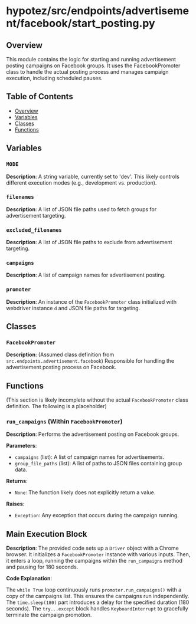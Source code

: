 # hypotez/src/endpoints/advertisement/facebook/start_posting.py

## Overview

This module contains the logic for starting and running advertisement posting campaigns on Facebook groups. It uses the FacebookPromoter class to handle the actual posting process and manages campaign execution, including scheduled pauses.

## Table of Contents

* [Overview](#overview)
* [Variables](#variables)
* [Classes](#classes)
* [Functions](#functions)


## Variables

### `MODE`

**Description**:  A string variable, currently set to 'dev'.  This likely controls different execution modes (e.g., development vs. production).

### `filenames`

**Description**: A list of JSON file paths used to fetch groups for advertisement targeting.

### `excluded_filenames`

**Description**: A list of JSON file paths to exclude from advertisement targeting.

### `campaigns`

**Description**: A list of campaign names for advertisement posting.

### `promoter`

**Description**: An instance of the `FacebookPromoter` class initialized with webdriver instance `d` and JSON file paths for targeting.


## Classes

### `FacebookPromoter`

**Description**:  (Assumed class definition from `src.endpoints.advertisement.facebook`)  Responsible for handling the advertisement posting process on Facebook.


## Functions

(This section is likely incomplete without the actual `FacebookPromoter` class definition.  The following is a placeholder)


### `run_campaigns` (Within `FacebookPromoter`)

**Description**:  Performs the advertisement posting on Facebook groups.


**Parameters**:
- `campaigns` (list):  A list of campaign names for advertisements.
- `group_file_paths` (list):  A list of paths to JSON files containing group data.

**Returns**:
- `None`: The function likely does not explicitly return a value.

**Raises**:
- `Exception`:  Any exception that occurs during the campaign running.


## Main Execution Block

**Description**:
The provided code sets up a `Driver` object with a Chrome browser.  It initializes a `FacebookPromoter` instance with various inputs. Then, it enters a loop, running the campaigns within the `run_campaigns` method and pausing for 180 seconds.

**Code Explanation**:

The `while True` loop continuously runs `promoter.run_campaigns()` with a copy of the campaigns list. This ensures the campaigns run independently. The `time.sleep(180)` part introduces a delay for the specified duration (180 seconds). The `try...except` block handles `KeyboardInterrupt` to gracefully terminate the campaign promotion.